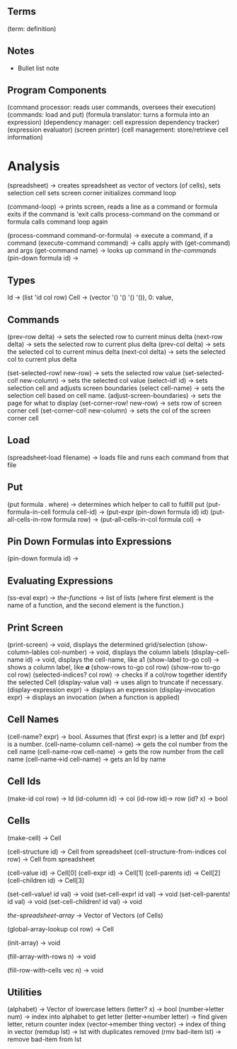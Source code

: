 Terms
-----
(term: definition)

Notes
-----
* Bullet list note

Program Components
------------------
(command processor: reads user commands, oversees their execution)
(commands: load and put)
(formula translator: turns a formula into an expression)
(dependency manager: cell expression dependency tracker)
(expression evaluator)
(screen printer)
(cell management: store/retrieve cell information)

Analysis
========
(spreadsheet) -> creates spreadsheet as vector of vectors (of cells),
  sets selection cell
  sets screen corner
  initializes command loop

(command-loop) -> prints screen, reads a line as a command or formula
  exits if the command is 'exit
  calls process-command on the command or formula
  calls command loop again

(process-command command-or-formula) -> execute a command, if a command
(execute-command command) -> calls apply with (get-command) and args
(get-command name) -> looks up command in *the-commands*
(pin-down formula id) ->

Types
-----
Id -> (list 'id col row)
Cell -> (vector '() '() '() '()), 0: value,

Commands
--------
(prev-row delta) -> sets the selected row to current minus delta
(next-row delta) -> sets the selected row to current plus delta
(prev-col delta) -> sets the selected col to current minus delta
(next-col delta) -> sets the selected col to current plus delta

(set-selected-row! new-row) -> sets the selected row value
(set-selected-col! new-column) -> sets the selected col value
(select-id! id) -> sets selection cell and adjusts screen boundaries
(select cell-name) -> sets the selection cell based on cell name.
(adjust-screen-boundaries) -> sets the page for what to display
(set-corner-row! new-row) -> sets row of screen corner cell
(set-corner-col! new-column) -> sets the col of the screen corner cell

Load
----
(spreadsheet-load filename) -> loads file and runs each command from that file

Put
---
(put formula . where) -> determines which helper to call to fulfill put
(put-formula-in-cell formula cell-id) -> (put-expr (pin-down formula id) id)
(put-all-cells-in-row formula row) ->
(put-all-cells-in-col formula col) ->


Pin Down Formulas into Expressions
----------------------------------
(pin-down formula id) ->

Evaluating Expressions
----------------------
(ss-eval expr) ->
*the-functions* -> list of lists (where first element is the name of a function, and the second element is the function.)

Print Screen
------------
(print-screen) -> void, displays the determined grid/selection
(show-column-lables col-number) -> void, displays the column labels
(display-cell-name id) -> void, displays the cell-name, like a1
(show-label to-go col) -> shows a column label, like _____a_____
(show-rows to-go col row)
(show-row to-go col row)
(selected-indices? col row) -> checks if a col/row together identify the selected Cell
(display-value val) -> uses align to truncate if necessary.
(display-expression expr) -> displays an expression
(display-invocation expr) -> displays an invocation (when a function is applied)

Cell Names
----------
(cell-name? expr) -> bool. Assumes that (first expr) is a letter and (bf expr) is a number.
(cell-name-column cell-name) -> gets the col number from the cell name
(cell-name-row cell-name) -> gets the row number from the cell name
(cell-name->id cell-name) -> gets an Id by name

Cell Ids
---------
(make-id col row) -> Id
(id-column id) -> col
(id-row id)-> row
(id? x) -> bool

Cells
-----
(make-cell) -> Cell

(cell-structure id) -> Cell from spreadsheet
(cell-structure-from-indices col row) -> Cell from spreadsheet

(cell-value id) -> Cell[0]
(cell-expr id) -> Cell[1]
(cell-parents id) -> Cell[2]
(cell-children id) -> Cell[3]

(set-cell-value! id val) -> void
(set-cell-expr! id val) -> void
(set-cell-parents! id val) -> void
(set-cell-children! id val) -> void

*the-spreadsheet-array* -> Vector of Vectors (of Cells)

(global-array-lookup col row) -> Cell

(init-array) -> void

(fill-array-with-rows n) -> void

(fill-row-with-cells vec n) -> void

Utilities
---------
(alphabet) -> Vector of lowercase letters
(letter? x) -> bool
(number->letter num) -> index into alphabet to get letter
(letter->number letter) -> find given letter, return counter index
(vector->member thing vector) -> index of thing in vector
(remdup lst) -> lst with duplicates removed
(rmv bad-item lst) -> remove bad-item from lst
